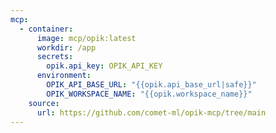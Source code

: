 ```yaml
---
mcp:
  - container:
      image: mcp/opik:latest
      workdir: /app
      secrets:
        opik.api_key: OPIK_API_KEY
      environment:
        OPIK_API_BASE_URL: "{{opik.api_base_url|safe}}"
        OPIK_WORKSPACE_NAME: "{{opik.workspace_name}}"
    source:
      url: https://github.com/comet-ml/opik-mcp/tree/main
---
```

